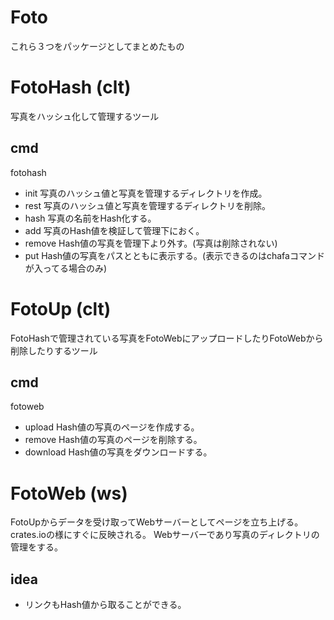 # Foto
これら３つをパッケージとしてまとめたもの

# FotoHash (clt)
写真をハッシュ化して管理するツール

## cmd
fotohash
- init          写真のハッシュ値と写真を管理するディレクトリを作成。
- rest          写真のハッシュ値と写真を管理するディレクトリを削除。
- hash <PATH>   写真の名前をHash化する。
- add <PATH>    写真のHash値を検証して管理下におく。
- remove <HASH> Hash値の写真を管理下より外す。(写真は削除されない)
- put <HASH>    Hash値の写真をパスとともに表示する。(表示できるのはchafaコマンドが入ってる場合のみ)


# FotoUp (clt)
FotoHashで管理されている写真をFotoWebにアップロードしたりFotoWebから削除したりするツール

## cmd
fotoweb
- upload <HASH>   Hash値の写真のページを作成する。
- remove <HASH>   Hash値の写真のページを削除する。
- download <HASH> Hash値の写真をダウンロードする。


# FotoWeb (ws)
FotoUpからデータを受け取ってWebサーバーとしてページを立ち上げる。
crates.ioの様にすぐに反映される。
Webサーバーであり写真のディレクトリの管理をする。

## idea
- リンクもHash値から取ることができる。
